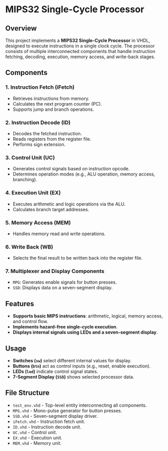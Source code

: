 # MIPS32 Single-Cycle Processor

## Overview
This project implements a **MIPS32 Single-Cycle Processor** in VHDL, designed to execute instructions in a single clock cycle. The processor consists of multiple interconnected components that handle instruction fetching, decoding, execution, memory access, and write-back stages.

## Components

### 1. **Instruction Fetch (iFetch)**
   - Retrieves instructions from memory.
   - Calculates the next program counter (PC).
   - Supports jump and branch operations.

### 2. **Instruction Decode (ID)**
   - Decodes the fetched instruction.
   - Reads registers from the register file.
   - Performs sign extension.

### 3. **Control Unit (UC)**
   - Generates control signals based on instruction opcode.
   - Determines operation modes (e.g., ALU operation, memory access, branching).

### 4. **Execution Unit (EX)**
   - Executes arithmetic and logic operations via the ALU.
   - Calculates branch target addresses.

### 5. **Memory Access (MEM)**
   - Handles memory read and write operations.
   
### 6. **Write Back (WB)**
   - Selects the final result to be written back into the register file.

### 7. **Multiplexer and Display Components**
   - `MPG`: Generates enable signals for button presses.
   - `SSD`: Displays data on a seven-segment display.

## Features
- **Supports basic MIPS instructions**: arithmetic, logical, memory access, and control flow.
- **Implements hazard-free single-cycle execution**.
- **Displays internal signals using LEDs and a seven-segment display**.

## Usage
- **Switches (`sw`)** select different internal values for display.
- **Buttons (`btn`)** act as control inputs (e.g., reset, enable execution).
- **LEDs (`led`)** indicate control signal states.
- **7-Segment Display (`SSD`)** shows selected processor data.

## File Structure
- `test_env.vhd` - Top-level entity interconnecting all components.
- `MPG.vhd` - Mono-pulse generator for button presses.
- `SSD.vhd` - Seven-segment display driver.
- `iFetch.vhd` - Instruction fetch unit.
- `ID.vhd` - Instruction decode unit.
- `UC.vhd` - Control unit.
- `EX.vhd` - Execution unit.
- `MEM.vhd` - Memory unit.
